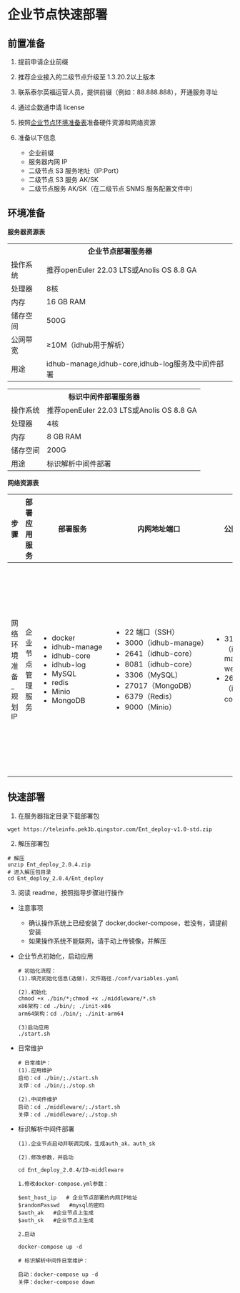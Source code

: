 # 企业节点快速部署

## 前置准备

1. 提前申请企业前缀
2. 推荐企业接入的二级节点升级至 1.3.20.2以上版本
3. 联系泰尔英福运营人员，提供前缀（例如：88.888.888），开通服务寻址
4. 通过企数通申请 license
5. 按照[企业节点环境准备表](#环境准备)准备硬件资源和网络资源
6. 准备以下信息

   - 企业前缀
   - 服务器内网 IP
   - 二级节点 S3 服务地址（IP:Port）
   - 二级节点 S3 服务 AK/SK
   - 二级节点服务 AK/SK（在二级节点 SNMS 服务配置文件中）

## 环境准备

**服务器资源表**

<table>
<tr>
    <th colspan="2">企业节点部署服务器</th>
</tr>
<tr>
    <td>操作系统</td>
    <td>推荐openEuler 22.03 LTS或Anolis OS 8.8 GA</td>
</tr>
<tr>
    <td>处理器</td>
    <td>8核</td>
</tr>
<tr>
    <td>内存</td>
    <td>16 GB RAM</td>
</tr>
<tr>
    <td>储存空间</td>
    <td>500G</td>
</tr>
<tr>
    <td>公网带宽</td>
    <td>≥10M（idhub用于解析）</td>
</tr>
<tr>
    <td>用途</td>
    <td>idhub-manage,idhub-core,idhub-log服务及中间件部署</td>
</tr>
</table>

<table>
<tr>
    <th colspan="2">标识中间件部署服务器</th>
</tr>
<tr>
    <td>操作系统</td>
    <td>推荐openEuler 22.03 LTS或Anolis OS 8.8 GA</td>
</tr>
<tr>
    <td>处理器</td>
    <td>4核</td>
</tr>
<tr>
    <td>内存</td>
    <td>8 GB RAM</td>
</tr>
<tr>
    <td>储存空间</td>
    <td>200G</td>
</tr>
<tr>
    <td>用途</td>
    <td>标识解析中间件部署</td>
</tr>
</table>

**网络资源表**

| 步骤                  | 部署应用服务     | 部署服务                                                                                                                                                                | 内网地址端口                                                                                                                                                                                                                                  | 公网端口                                                                                    | 注意事项                                                                             |
| --------------------- | ---------------- | ----------------------------------------------------------------------------------------------------------------------------------------------------------------------- | --------------------------------------------------------------------------------------------------------------------------------------------------------------------------------------------------------------------------------------------- | ------------------------------------------------------------------------------------------- | ------------------------------------------------------------------------------------ |
| 网络环境准备\_规划 IP | 企业节点管理服务 | <ul style="width: 120px;"><li>docker</li><li>idhub-manage</li> <li>idhub-core</li> <li>idhub-log</li><li>MySQL</li> <li>redis</li> <li>Minio</li> <li>MongoDB</li></ul> | <ul style="width: 180px;"><li>22 端口（SSH）</li><li>3000（idhub-manage）</li> <li>2641（idhub-core）</li> <li>8081（idhub-core）</li> <li>3306（MySQL）</li> <li> 27017（MongoDB）</li> <li> 6379（Redis）</li> <li> 9000（Minio）</li></ul> | <ul style="width: 90px;"><li>3100（idhub-manage-web）</li> <li>2641（idhub-core）</li></ul> | 企业节点需要对接二级节点 SNMS 服务、二级节点的 S3 服务（默认 9000 端口）以及递归节点 |

## 快速部署

1. 在服务器指定目录下载部署包

```
wget https://teleinfo.pek3b.qingstor.com/Ent_deploy-v1.0-std.zip
```

2. 解压部署包

```
# 解压
unzip Ent_deploy_2.0.4.zip
# 进入解压包目录
cd Ent_deploy_2.0.4/Ent_deploy
```

3. 阅读 readme，按照指导步骤进行操作

- 注意事项

  - 确认操作系统上已经安装了 docker,docker-compose，若没有，请提前安装
  - 如果操作系统不能联网，请手动上传镜像，并解压

- 企业节点初始化，启动应用

  ```
  # 初始化流程：
  (1).填充初始化信息(选做)，文件路径./conf/variables.yaml

  (2).初始化
  chmod +x ./bin/*;chmod +x ./middleware/*.sh
  x86架构：cd ./bin/; ./init-x86
  arm64架构：cd ./bin/; ./init-arm64

  (3)启动应用
  ./start.sh
  ```

- 日常维护

  ```
  # 日常维护：
  (1).应用维护
  启动：cd ./bin/;./start.sh
  关停：cd ./bin/;./stop.sh

  (2).中间件维护
  启动：cd ./middleware/;./start.sh
  关停：cd ./middleware/;./stop.sh
  ```

- 标识解析中间件部署

  ```
  (1).企业节点启动并联调完成，生成auth_ak，auth_sk

  (2).修改参数，并启动

  cd Ent_deploy_2.0.4/ID-middleware

  1.修改docker-compose.yml参数：

  $ent_host_ip   # 企业节点部署的内网IP地址
  $randomPasswd   #mysql的密码
  $auth_ak   #企业节点上生成
  $auth_sk   #企业节点上生成

  2.启动

  docker-compose up -d

  # 标识解析中间件日常维护：

  启动：docker-compose up -d
  关停：docker-compose down
  ```
